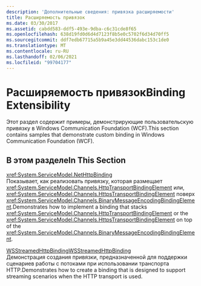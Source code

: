 ```yaml
---
description: 'Дополнительные сведения: привязка расширяемости'
title: Расширяемость привязок
ms.date: 03/30/2017
ms.assetid: cabdd583-ddf5-493e-9dba-c6c31cde8f65
ms.openlocfilehash: 638d19fd0d6d4d7123f8b5e0c5702f6d34d70ff5
ms.sourcegitcommit: ddf7edb67715a5b9a45e3dd44536dabc153c1de0
ms.translationtype: MT
ms.contentlocale: ru-RU
ms.lasthandoff: 02/06/2021
ms.locfileid: "99704177"
---
```

# <a name="binding-extensibility"></a><span data-ttu-id="67a2e-103">Расширяемость привязок</span><span class="sxs-lookup"><span data-stu-id="67a2e-103">Binding Extensibility</span></span>

<span data-ttu-id="67a2e-104">Этот раздел содержит примеры, демонстрирующие пользовательскую привязку в Windows Communication Foundation (WCF).</span><span class="sxs-lookup"><span data-stu-id="67a2e-104">This section contains samples that demonstrate custom binding in Windows Communication Foundation (WCF).</span></span>  
  
## <a name="in-this-section"></a><span data-ttu-id="67a2e-105">В этом разделе</span><span class="sxs-lookup"><span data-stu-id="67a2e-105">In This Section</span></span>  

 <xref:System.ServiceModel.NetHttpBinding>  
 <span data-ttu-id="67a2e-106">Показывает, как реализовать привязку, которая размещает <xref:System.ServiceModel.Channels.HttpTransportBindingElement> или, <xref:System.ServiceModel.Channels.HttpsTransportBindingElement> поверх <xref:System.ServiceModel.Channels.BinaryMessageEncodingBindingElement>.</span><span class="sxs-lookup"><span data-stu-id="67a2e-106">Demonstrates how to implement a binding that stacks <xref:System.ServiceModel.Channels.HttpTransportBindingElement> or the <xref:System.ServiceModel.Channels.HttpsTransportBindingElement> on top of the <xref:System.ServiceModel.Channels.BinaryMessageEncodingBindingElement>.</span></span>  
  
 [<span data-ttu-id="67a2e-107">WSStreamedHttpBinding</span><span class="sxs-lookup"><span data-stu-id="67a2e-107">WSStreamedHttpBinding</span></span>](wsstreamedhttpbinding.md)  
 <span data-ttu-id="67a2e-108">Демонстрация создания привязки, предназначенной для поддержки сценариев работы с потоками при использовании транспорта HTTP.</span><span class="sxs-lookup"><span data-stu-id="67a2e-108">Demonstrates how to create a binding that is designed to support streaming scenarios when the HTTP transport is used.</span></span>  
